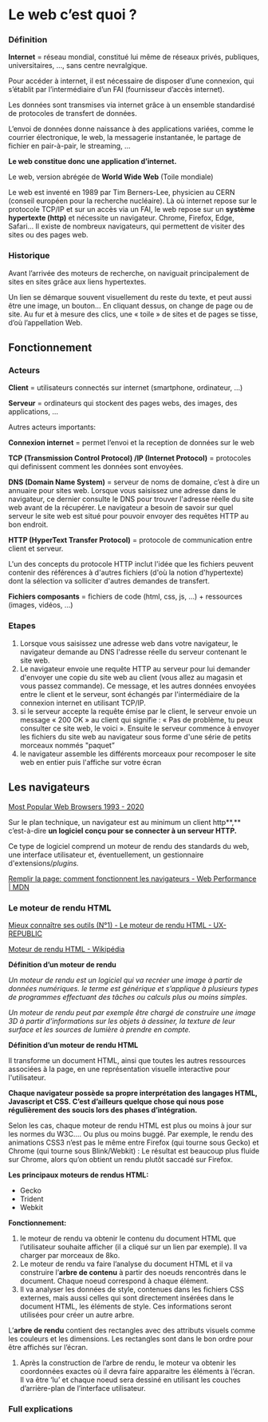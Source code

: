 # Le web c’est quoi ?

### Définition

**Internet** = réseau mondial, constitué lui même de réseaux privés, publiques, universitaires, …, sans centre nevralgique.

Pour accéder à internet, il est nécessaire de disposer d’une connexion, qui s’établit par l’intermédiaire d’un FAI (fournisseur d’accès internet).

Les données sont transmises via internet grâce à un ensemble standardisé de protocoles de transfert de données. 

L’envoi de données donne naissance à des applications variées, comme le courrier électronique, le web, la messagerie instantanée, le partage de fichier en pair-à-pair, le streaming, …

**Le web constitue donc une application d’internet.**

Le web, version abrégée de **World Wide Web** (Toile mondiale)

Le web est inventé en 1989 par Tim Berners-Lee, physicien au CERN (conseil européen pour la recherche nucléaire). Là où internet repose sur le protocole TCP/IP et sur un accès via un FAI, le web repose sur un **système hypertexte (http)** et nécessite un navigateur. Chrome, Firefox, Edge, Safari… Il existe de nombreux navigateurs, qui permettent de visiter des sites ou des pages web.

### Historique

Avant l’arrivée des moteurs de recherche, on naviguait principalement de sites en sites grâce aux liens hypertextes.

Un lien se démarque souvent visuellement du reste du texte, et peut aussi être une image, un bouton… En cliquant dessus, on change de page ou de site. Au fur et à mesure des clics, une « toile » de sites et de pages se tisse, d’où l’appellation Web.

## Fonctionnement

### Acteurs

**Client** = utilisateurs connectés sur internet (smartphone, ordinateur, …)

**Serveur** = ordinateurs qui stockent des pages webs, des images, des applications, …

Autres acteurs importants:

**Connexion internet** = permet l’envoi et la reception de données sur le web

**TCP (Transmission Control Protocol) /IP (Internet Protocol)** = protocoles qui definissent comment les données sont envoyées.

**DNS (Domain Name System)** = serveur de noms de domaine, c’est à dire un annuaire pour sites web. Lorsque vous saisissez une adresse dans le navigateur, ce dernier consulte le DNS pour trouver l'adresse réelle du site web avant de la récupérer. Le navigateur a besoin de savoir sur quel serveur le site web est situé pour pouvoir envoyer des requêtes HTTP au bon endroit.

**HTTP (HyperText Transfer Protocol)** = protocole de communication entre client et serveur.

L'un des concepts du protocole HTTP inclut l'idée que les fichiers peuvent contenir des références à d'autres fichiers (d'où la notion d'hypertexte) dont la sélection va solliciter d'autres demandes de transfert.

**Fichiers composants** = fichiers de code (html, css, js, …) + ressources (images, vidéos, …)

### Etapes

1. Lorsque vous saisissez une adresse web dans votre navigateur, le navigateur demande au DNS l'adresse réelle du serveur contenant le site web.
2. Le navigateur envoie une requête HTTP au serveur pour lui demander d'envoyer une copie du site web au client (vous allez au magasin et vous passez commande). Ce message, et les autres données envoyées entre le client et le serveur, sont échangés par l'intermédiaire de la connexion internet en utilisant TCP/IP.
3. si le serveur accepte la requête émise par le client, le serveur envoie un message « 200 OK » au client qui signifie : « Pas de problème, tu peux consulter ce site web, le voici ». Ensuite le serveur commence à envoyer les fichiers du site web au navigateur sous forme d'une série de petits morceaux nommés "paquet”
4. le navigateur assemble les différents morceaux pour recomposer le site web en entier puis l'affiche sur votre écran

## Les navigateurs

[Most Popular Web Browsers 1993 - 2020](https://www.youtube.com/watch?v=W4wWdmfOibY&ab_channel=CaptainGizmo)

Sur le plan technique, un navigateur est au minimum un client http**,** c’est-à-dire **un logiciel conçu pour se connecter à un serveur HTTP.**

Ce type de logiciel comprend un moteur de rendu des standards du web, une interface utilisateur et, éventuellement, un gestionnaire d'extensions/*plugins.*

[Remplir la page: comment fonctionnent les navigateurs - Web Performance | MDN](https://developer.mozilla.org/fr/docs/Web/Performance/How_browsers_work)

### Le moteur de rendu HTML

[Mieux connaître ses outils (N°1) - Le moteur de rendu HTML - UX-REPUBLIC](https://www.ux-republic.com/mieux-connaitre-ses-outils-n1-le-moteur-de-rendu-html/)

[Moteur de rendu HTML - Wikipédia](https://fr.wikipedia.org/wiki/Moteur_de_rendu_HTML)

**Définition d’un moteur de rendu**

*Un moteur de rendu est un logiciel qui va recréer une image à partir de données numériques. le terme est générique et s’applique à plusieurs types de programmes effectuant des tâches ou calculs plus ou moins simples.*

*Un moteur de rendu peut par exemple être chargé de construire une image 3D à partir d’informations sur les objets à dessiner, la texture de leur surface et les sources de lumière à prendre en compte.*

**Définition d’un moteur de rendu HTML**

Il transforme un document HTML, ainsi que toutes les autres ressources associées à la page, en une représentation visuelle interactive pour l'utilisateur.

**Chaque navigateur possède sa propre interprétation des langages HTML, Javascript et CSS. C’est d’ailleurs quelque chose qui nous pose régulièrement des soucis lors des phases d’intégration.**

Selon les cas, chaque moteur de rendu HTML est plus ou moins à jour sur les normes du W3C…. Ou plus ou moins buggé. Par exemple, le rendu des animations CSS3 n’est pas le même entre Firefox (qui tourne sous Gecko) et Chrome (qui tourne sous Blink/Webkit) : Le résultat est beaucoup plus fluide sur Chrome, alors qu’on obtient un rendu plutôt saccadé sur Firefox.

**Les principaux moteurs de rendus HTML:** 

- Gecko
- Trident
- Webkit

**Fonctionnement:**

1. le moteur de rendu va obtenir le contenu du document HTML que l’utilisateur souhaite afficher (il a cliqué sur un lien par exemple). Il va charger par morceaux de 8ko.
2. Le moteur de rendu va faire l’analyse du document HTML et il va construire l’**arbre de contenu** à partir des noeuds rencontrés dans le document. Chaque noeud correspond à chaque élément.
3. Il va analyser les données de style, contenues dans les fichiers CSS externes, mais aussi celles qui sont directement insérées dans le document HTML, les éléments de style. Ces informations seront utilisées pour créer un autre arbre.

L’**arbre de rendu** contient des rectangles avec des attributs visuels comme les couleurs et les dimensions. Les rectangles sont dans le bon ordre pour être affichés sur l’écran.

1. Après la construction de l’arbre de rendu, le moteur va obtenir les coordonnées exactes où il devra faire apparaitre les éléments à l’écran. Il va être ‘lu’ et chaque noeud sera dessiné en utilisant les couches d’arrière-plan de l’interface utilisateur.

### Full explications
[](https://web.developpez.com/tutoriels/web/how-browsers-work/#L3-1)
